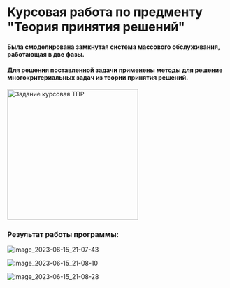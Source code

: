 # Курсовая работа по предменту "Теория принятия решений"
#### Была смоделирована замкнутая система массового обслуживания, работающая в две фазы.
#### Для решения поставленной задачи применены методы для решение многокритериальных задач из теории принятия решений.
<img width="299" alt="Задание курсовая ТПР" src="https://github.com/zakotniuk/KursovayaTPR/assets/132502995/18fe3f55-021f-4bcd-92a6-fcc49858f796">

### Результат работы программы:
![image_2023-06-15_21-07-43](https://github.com/zakotniuk/KursovayaTPR/assets/132502995/69878ead-0d21-478f-a7fd-360b880c3b04)

![image_2023-06-15_21-08-10](https://github.com/zakotniuk/KursovayaTPR/assets/132502995/2c612d88-152c-4c66-9338-4249fe62743d)

![image_2023-06-15_21-08-28](https://github.com/zakotniuk/KursovayaTPR/assets/132502995/1e8951b9-8273-4940-b11a-3937ae8b7996)
